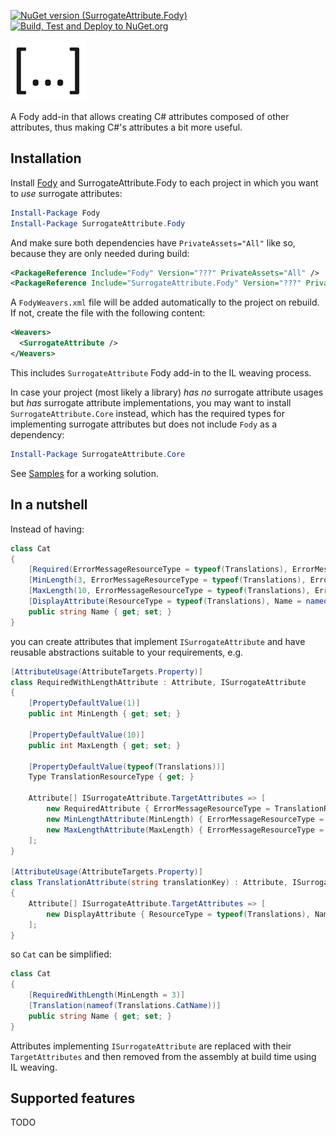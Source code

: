 [![NuGet version (SurrogateAttribute.Fody)](https://img.shields.io/nuget/v/SurrogateAttribute.Fody.svg?style=flat)](https://www.nuget.org/packages/SurrogateAttribute.Fody/) [![Build, Test and Deploy to NuGet.org](https://github.com/iotalambda/SurrogateAttribute.Fody/actions/workflows/main.yml/badge.svg)](https://github.com/iotalambda/SurrogateAttribute.Fody/actions/workflows/main.yml)

![Icon](https://raw.githubusercontent.com/iotalambda/SurrogateAttribute.Fody/main/icon.png)


A Fody add-in that allows creating C# attributes composed of other attributes, thus making C#'s attributes a bit more useful.

## Installation

Install [Fody](https://github.com/Fody/Fody) and SurrogateAttribute.Fody to each project in which you want to _use_ surrogate attributes:
```powershell
Install-Package Fody
Install-Package SurrogateAttribute.Fody
```

And make sure both dependencies have `PrivateAssets="All"` like so, because they are only needed during build:
```xml
<PackageReference Include="Fody" Version="???" PrivateAssets="All" />
<PackageReference Include="SurrogateAttribute.Fody" Version="???" PrivateAssets="All" />
```

A `FodyWeavers.xml` file will be added automatically to the project on rebuild. If not, create the file with the following content:
```xml
<Weavers>
  <SurrogateAttribute />
</Weavers>
```

This includes `SurrogateAttribute` Fody add-in to the IL weaving process.

In case your project (most likely a library) _has no_ surrogate attribute usages but _has_ surrogate attribute implementations, you may want to install `SurrogateAttribute.Core` instead, which has the required types for implementing surrogate attributes but does not include `Fody` as a dependency:
```powershell
Install-Package SurrogateAttribute.Core
```

See [Samples](https://github.com/iotalambda/SurrogateAttribute.Fody/tree/main/Samples) for a working solution.

## In a nutshell

Instead of having:

```c#
class Cat
{
    [Required(ErrorMessageResourceType = typeof(Translations), ErrorMessageResourceName = nameof(Translations.NameRequired))]
    [MinLength(3, ErrorMessageResourceType = typeof(Translations), ErrorMessageResourceName = nameof(Translations.NameBadLength))]
    [MaxLength(10, ErrorMessageResourceType = typeof(Translations), ErrorMessageResourceName = nameof(Translations.NameBadLength))]
    [DisplayAttribute(ResourceType = typeof(Translations), Name = nameof(Translations.CatName))]
    public string Name { get; set; }
}
```

you can create attributes that implement `ISurrogateAttribute` and have reusable abstractions suitable to your requirements, e.g.

```c#
[AttributeUsage(AttributeTargets.Property)]
class RequiredWithLengthAttribute : Attribute, ISurrogateAttribute
{
    [PropertyDefaultValue(1)]
    public int MinLength { get; set; }

    [PropertyDefaultValue(10)]
    public int MaxLength { get; set; }

    [PropertyDefaultValue(typeof(Translations))]
    Type TranslationResourceType { get; }

    Attribute[] ISurrogateAttribute.TargetAttributes => [
        new RequiredAttribute { ErrorMessageResourceType = TranslationResourceType, ErrorMessageResourceName = nameof(Translations.NameRequired) },
        new MinLengthAttribute(MinLength) { ErrorMessageResourceType = TranslationResourceType, ErrorMessageResourceName = nameof(Translations.NameBadLength) },
        new MaxLengthAttribute(MaxLength) { ErrorMessageResourceType = TranslationResourceType, ErrorMessageResourceName = nameof(Translations.NameBadLength) },
    ];
}

[AttributeUsage(AttributeTargets.Property)]
class TranslationAttribute(string translationKey) : Attribute, ISurrogateAttribute
{
    Attribute[] ISurrogateAttribute.TargetAttributes => [
        new DisplayAttribute { ResourceType = typeof(Translations), Name = translationKey }
    ];
}
```

so `Cat` can be simplified:

```c#
class Cat
{
    [RequiredWithLength(MinLength = 3)]
    [Translation(nameof(Translations.CatName))]
    public string Name { get; set; }
}
```

Attributes implementing `ISurrogateAttribute` are replaced with their `TargetAttributes` and then removed from the assembly at build time using IL weaving.

## Supported features
TODO
